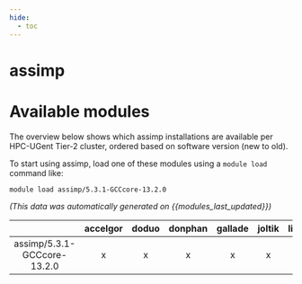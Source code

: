 ```yaml
---
hide:
  - toc
---
```


assimp
======

# Available modules


The overview below shows which assimp installations are available per HPC-UGent Tier-2 cluster, ordered based on software version (new to old).

To start using assimp, load one of these modules using a `module load` command like:

```shell
module load assimp/5.3.1-GCCcore-13.2.0
```

*(This data was automatically generated on {{modules_last_updated}})*  

| |accelgor|doduo|donphan|gallade|joltik|litleo|shinx|
| :---: | :---: | :---: | :---: | :---: | :---: | :---: | :---: |
|assimp/5.3.1-GCCcore-13.2.0|x|x|x|x|x|x|x|
